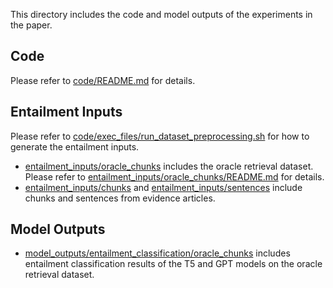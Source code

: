 This directory includes the code and model outputs of the experiments in the paper.

## Code
Please refer to [code/README.md](code/README.md) for details.

## Entailment Inputs
Please refer to [code/exec_files/run_dataset_preprocessing.sh](code/exec_files/run_dataset_preprocessing.sh) for how to generate the entailment inputs.

* [entailment_inputs/oracle_chunks](entailment_inputs/oracle_chunks) includes the oracle retrieval dataset. Please refer to [entailment_inputs/oracle_chunks/README.md](entailment_inputs/oracle_chunks/README.md) for details.
* [entailment_inputs/chunks](entailment_inputs/chunks) and [entailment_inputs/sentences](entailment_inputs/sentences) include chunks and sentences from evidence articles.

## Model Outputs
* [model_outputs/entailment_classification/oracle_chunks](model_outputs/entailment_classification/oracle_chunks) includes entailment classification results of the T5 and GPT models on the oracle retrieval dataset.
